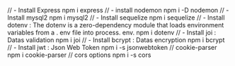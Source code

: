 // - Install Express
npm i express
// - install nodemon
npm i -D nodemon
// - Install mysql2
npm i mysql2
// - Install sequelize
npm i sequelize
// - Install dotenv : The dotenv is a zero-dependency module that loads environment variables from a . env file into process. env.
npm i dotenv
// - Install joi : Datas validation
npm i joi
// - Install bcrypt : Datas encryption
npm i bcrypt
// - Install jwt : Json Web Token
npm i -s jsonwebtoken
// cookie-parser
npm i cookie-parser
// cors options
npm i -s cors
